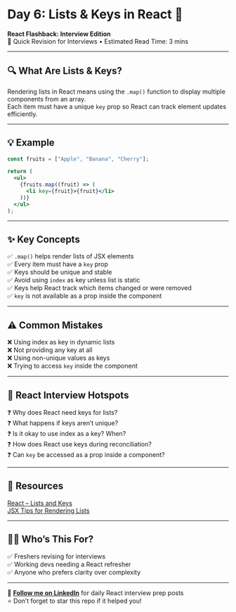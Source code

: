 # Day 6: Lists & Keys in React 🔑  
**React Flashback: Interview Edition**  
🔁 Quick Revision for Interviews • Estimated Read Time: 3 mins

---

## 🔍 What Are Lists & Keys?

Rendering lists in React means using the `.map()` function to display multiple components from an array.  
Each item must have a unique `key` prop so React can track element updates efficiently.

---

## 💡 Example

```jsx
const fruits = ["Apple", "Banana", "Cherry"];

return (
  <ul>
    {fruits.map((fruit) => (
      <li key={fruit}>{fruit}</li>
    ))}
  </ul>
);
````

---

## ✨ Key Concepts

✅ `.map()` helps render lists of JSX elements  
✅ Every item must have a `key` prop  
✅ Keys should be unique and stable  
✅ Avoid using `index` as key unless list is static  
✅ Keys help React track which items changed or were removed  
✅ `key` is not available as a prop inside the component  

---

## ⚠️ Common Mistakes

❌ Using index as key in dynamic lists  
❌ Not providing any key at all  
❌ Using non-unique values as keys  
❌ Trying to access `key` inside the component  

---

## 🧠 React Interview Hotspots

❓ Why does React need keys for lists?  
❓ What happens if keys aren’t unique?  
❓ Is it okay to use index as a key? When?  
❓ How does React use keys during reconciliation?  
❓ Can `key` be accessed as a prop inside a component?  

---

## 📘 Resources

[React – Lists and Keys](https://reactjs.org/docs/lists-and-keys.html)  
[JSX Tips for Rendering Lists](https://react.dev/learn/rendering-lists)  

---

## 👩‍💻 Who’s This For?

✅ Freshers revising for interviews  
✅ Working devs needing a React refresher  
✅ Anyone who prefers clarity over complexity  

---

🔗 **[Follow me on LinkedIn](https://www.linkedin.com/in/vishakha-singhal-18983b1bb/)** for daily React interview prep posts  
⭐ Don’t forget to star this repo if it helped you!